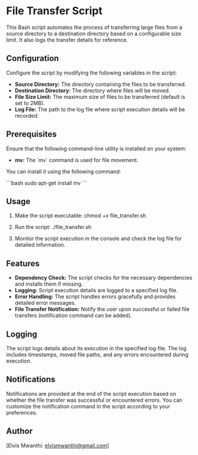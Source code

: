 # File Transfer Script

This Bash script automates the process of transferring large files from a source directory to a destination directory based on a configurable size limit. It also logs the transfer details for reference.

## Configuration

Configure the script by modifying the following variables in the script:

- **Source Directory:** The directory containing the files to be transferred.
- **Destination Directory:** The directory where files will be moved.
- **File Size Limit:** The maximum size of files to be transferred (default is set to 2MB).
- **Log File:** The path to the log file where script execution details will be recorded.

## Prerequisites

Ensure that the following command-line utility is installed on your system:

- **mv:** The \`mv\` command is used for file movement.

You can install it using the following command:

\`\`\`bash
sudo apt-get install mv
\`\`\`

## Usage

1. Make the script executable:
    chmod +x file_transfer.sh
  

2. Run the script:
    ./file_transfer.sh
 

3. Monitor the script execution in the console and check the log file for detailed information.

## Features

- **Dependency Check:** The script checks for the necessary dependencies and installs them if missing.
- **Logging:** Script execution details are logged to a specified log file.
- **Error Handling:** The script handles errors gracefully and provides detailed error messages.
- **File Transfer Notification:** Notify the user upon successful or failed file transfers (notification command can be added).

## Logging

The script logs details about its execution in the specified log file. The log includes timestamps, moved file paths, and any errors encountered during execution.

## Notifications

Notifications are provided at the end of the script execution based on whether the file transfer was successful or encountered errors. You can customize the notification command in the script according to your preferences.

## Author

[Elvis Mwanthi: elvismwanthi@gmail.com]
